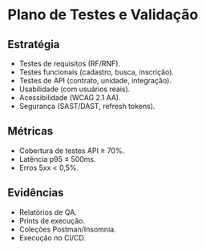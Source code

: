 # Plano de Testes e Validação

## Estratégia
- Testes de requisitos (RF/RNF).  
- Testes funcionais (cadastro, busca, inscrição).  
- Testes de API (contrato, unidade, integração).  
- Usabilidade (com usuários reais).  
- Acessibilidade (WCAG 2.1 AA).  
- Segurança (SAST/DAST, refresh tokens).  

## Métricas
- Cobertura de testes API ≥ 70%.  
- Latência p95 ≤ 500ms.  
- Erros 5xx < 0,5%.  

## Evidências
- Relatórios de QA.  
- Prints de execução.  
- Coleções Postman/Insomnia.  
- Execução no CI/CD.  
